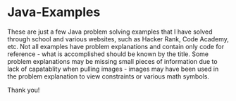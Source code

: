 # Java-Examples

These are just a few Java problem solving examples that I have solved through school and various websites, such as Hacker Rank, Code Academy, etc. Not all examples have problem explanations and contain only code for reference - what is accomplished should be known by the title. Some problem explanations may be missing small pieces of information due to lack of capatablity when pulling images - images may have been used in the problem explanation to view constraints or various math symbols.

Thank you!
